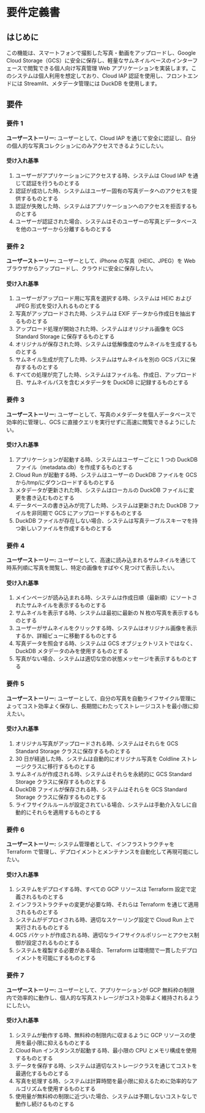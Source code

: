 # 要件定義書

## はじめに

この機能は、スマートフォンで撮影した写真・動画をアップロードし、Google Cloud Storage（GCS）に安全に保存し、軽量なサムネイルベースのインターフェースで閲覧できる個人向け写真管理 Web アプリケーションを実装します。このシステムは個人利用を想定しており、Cloud IAP 認証を使用し、フロントエンドには Streamlit、メタデータ管理には DuckDB を使用します。

## 要件

### 要件 1

**ユーザーストーリー:** ユーザーとして、Cloud IAP を通じて安全に認証し、自分の個人的な写真コレクションにのみアクセスできるようにしたい。

#### 受け入れ基準

1. ユーザーがアプリケーションにアクセスする時、システムは Cloud IAP を通じて認証を行うものとする
2. 認証が成功した時、システムはユーザー固有の写真データへのアクセスを提供するものとする
3. 認証が失敗した時、システムはアプリケーションへのアクセスを拒否するものとする
4. ユーザーが認証された場合、システムはそのユーザーの写真とデータベースを他のユーザーから分離するものとする

### 要件 2

**ユーザーストーリー:** ユーザーとして、iPhone の写真（HEIC、JPEG）を Web ブラウザからアップロードし、クラウドに安全に保存したい。

#### 受け入れ基準

1. ユーザーがアップロード用に写真を選択する時、システムは HEIC および JPEG 形式を受け入れるものとする
2. 写真がアップロードされた時、システムは EXIF データから作成日を抽出するものとする
3. アップロード処理が開始された時、システムはオリジナル画像を GCS Standard Storage に保存するものとする
4. オリジナルが保存された時、システムは低解像度のサムネイルを生成するものとする
5. サムネイル生成が完了した時、システムはサムネイルを別の GCS パスに保存するものとする
6. すべての処理が完了した時、システムはファイル名、作成日、アップロード日、サムネイルパスを含むメタデータを DuckDB に記録するものとする

### 要件 3

**ユーザーストーリー:** ユーザーとして、写真のメタデータを個人データベースで効率的に管理し、GCS に直接クエリを実行せずに高速に閲覧できるようにしたい。

#### 受け入れ基準

1. アプリケーションが起動する時、システムはユーザーごとに 1 つの DuckDB ファイル（metadata.db）を作成するものとする
2. Cloud Run が起動する時、システムはユーザーの DuckDB ファイルを GCS から/tmp/にダウンロードするものとする
3. メタデータが更新された時、システムはローカルの DuckDB ファイルに変更を書き込むものとする
4. データベースの書き込みが完了した時、システムは更新された DuckDB ファイルを非同期で GCS にアップロードするものとする
5. DuckDB ファイルが存在しない場合、システムは写真テーブルスキーマを持つ新しいファイルを作成するものとする

### 要件 4

**ユーザーストーリー:** ユーザーとして、高速に読み込まれるサムネイルを通じて時系列順に写真を閲覧し、特定の画像をすばやく見つけて表示したい。

#### 受け入れ基準

1. メインページが読み込まれる時、システムは作成日順（最新順）にソートされたサムネイルを表示するものとする
2. サムネイルを表示する時、システムは最初に最新の N 枚の写真を表示するものとする
3. ユーザーがサムネイルをクリックする時、システムはオリジナル画像を表示するか、詳細ビューに移動するものとする
4. 写真データを照会する時、システムは GCS オブジェクトリストではなく、DuckDB メタデータのみを使用するものとする
5. 写真がない場合、システムは適切な空の状態メッセージを表示するものとする

### 要件 5

**ユーザーストーリー:** ユーザーとして、自分の写真を自動ライフサイクル管理によってコスト効率よく保存し、長期間にわたってストレージコストを最小限に抑えたい。

#### 受け入れ基準

1. オリジナル写真がアップロードされる時、システムはそれらを GCS Standard Storage クラスに保存するものとする
2. 30 日が経過した時、システムは自動的にオリジナル写真を Coldline ストレージクラスに移行するものとする
3. サムネイルが作成される時、システムはそれらを永続的に GCS Standard Storage クラスに保存するものとする
4. DuckDB ファイルが保存される時、システムはそれらを GCS Standard Storage クラスに保存するものとする
5. ライフサイクルルールが設定されている場合、システムは手動介入なしに自動的にそれらを適用するものとする

### 要件 6

**ユーザーストーリー:** システム管理者として、インフラストラクチャを Terraform で管理し、デプロイメントとメンテナンスを自動化して再現可能にしたい。

#### 受け入れ基準

1. システムをデプロイする時、すべての GCP リソースは Terraform 設定で定義されるものとする
2. インフラストラクチャの変更が必要な時、それらは Terraform を通じて適用されるものとする
3. システムがデプロイされる時、適切なスケーリング設定で Cloud Run 上で実行されるものとする
4. GCS バケットが作成される時、適切なライフサイクルポリシーとアクセス制御が設定されるものとする
5. システムを複製する必要がある場合、Terraform は環境間で一貫したデプロイメントを可能にするものとする

### 要件 7

**ユーザーストーリー:** ユーザーとして、アプリケーションが GCP 無料枠の制限内で効率的に動作し、個人的な写真ストレージがコスト効率よく維持されるようにしたい。

#### 受け入れ基準

1. システムが動作する時、無料枠の制限内に収まるように GCP リソースの使用を最小限に抑えるものとする
2. Cloud Run インスタンスが起動する時、最小限の CPU とメモリ構成を使用するものとする
3. データを保存する時、システムは適切なストレージクラスを通じてコストを最適化するものとする
4. 写真を処理する時、システムは計算時間を最小限に抑えるために効率的なアルゴリズムを使用するものとする
5. 使用量が無料枠の制限に近づいた場合、システムは予期しないコストなしで動作し続けるものとする
